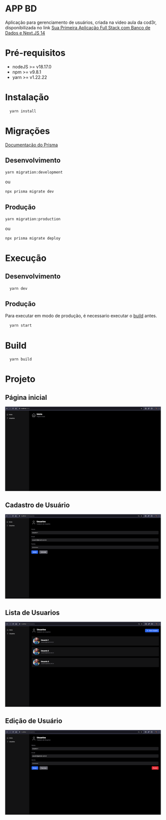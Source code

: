 # APP BD

Aplicação para gerenciamento de usuários, criada na video aula da cod3r, disponibilizada no link [Sua Primeira Aplicação Full Stack com Banco de Dados e Next.JS 14](https://youtu.be/mikoTbhH_Qg?si=Pgty_je7E37YGh0NE)

# Pré-requisitos

- nodeJS >= v18.17.0
- npm >= v9.8.1
- yarn >= v1.22.22

# Instalação

```bash
  yarn install
```

# Migrações

[Documentação do Prisma](https://www.prisma.io/docs/orm/prisma-migrate/workflows/development-and-production)

## Desenvolvimento

```bash
yarn migration:development
```

ou

```bash
npx prisma migrate dev
```

## Produção

```bash
yarn migration:production
```

ou

```bash
npx prisma migrate deploy
```

# Execução

## Desenvolvimento

```bash
  yarn dev
```

## Produção

Para executar em modo de produção, é necessario executar o [build](#build) antes.

```bash
  yarn start
```

# Build

```bash
  yarn build
```

# Projeto

## Página inicial

![Página inicial](docs/assets/image.png)

## Cadastro de Usuário

![Cadastro de Usuário](docs/assets/image-2.png)

## Lista de Usuarios

![Lista de Usuarios](docs/assets/image-1.png)

## Edição de Usuário

![Edição do Usuário](docs/assets/image-3.png)
